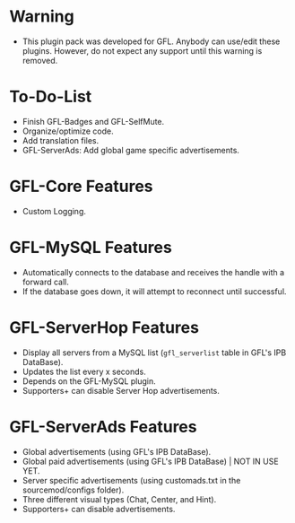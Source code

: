 # Warning
* This plugin pack was developed for GFL. Anybody can use/edit these plugins. However, do not expect any support until this warning is removed.

# To-Do-List
* Finish GFL-Badges and GFL-SelfMute.
* Organize/optimize code.
* Add translation files.
* GFL-ServerAds: Add global game specific advertisements.

# GFL-Core Features
* Custom Logging.

# GFL-MySQL Features
* Automatically connects to the database and receives the handle with a forward call.
* If the database goes down, it will attempt to reconnect until successful.

# GFL-ServerHop Features
* Display all servers from a MySQL list (`gfl_serverlist` table in GFL's IPB DataBase).
* Updates the list every x seconds.
* Depends on the GFL-MySQL plugin.
* Supporters+ can disable Server Hop advertisements.

# GFL-ServerAds Features
* Global advertisements (using GFL's IPB DataBase).
* Global paid advertisements (using GFL's IPB DataBase) | NOT IN USE YET.
* Server specific advertisements (using customads.txt in the sourcemod/configs folder).
* Three different visual types (Chat, Center, and Hint).
* Supporters+ can disable advertisements.
